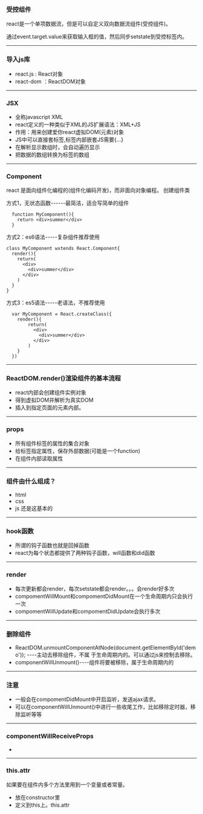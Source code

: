 ### 受控组件
react是一个单项数据流，但是可以自定义双向数据流组件(受控组件)。

通过event.target.value来获取输入框的值，然后同步setstate到受控标签内。

- - - 
### 导入js库
- react.js : React对象
- react-dom ：ReactDOM对象

- - -
### JSX
- 全称javascript XML
- react定义的一种类似于XML的JS扩展语法：XML+JS
- 作用：用来创建爱你react虚拟DOM(元素)对象
- JS中可以直接套标签,标签内部嵌套JS需要{...}
- 在解析显示数组时，会自动遍历显示
- 把数据的数组转换为标签的数组

- - -

### Component
react 是面向组件化编程的(组件化编码开发)，而非面向对象编程。
创建组件类
  
方式1，无状态函数------最简洁，适合写简单的组件

      function MyComponent(){
        return <div>summer</div>
      }
    
方式2：es6语法-----复杂组件推荐使用

    class MyComponent wxtends React.Component{
      render(){
        return(
          <div>
            <div>summer</div>
          </div>
        )
      }
    }
    
方式3：es5语法-----老语法，不推荐使用
    
      var MyComponent = React.createClass({
        render(){
            return(
              <div>
                <div>summer</div>
              </div>
            )
        }
      })   

- - -
### ReactDOM.render()渲染组件的基本流程
- react内部会创建组件实例对象
- 得到虚拟DOM并解析为真实DOM
- 插入到指定页面的元素内部。


- - -
### props
- 所有组件标签的属性的集合对象
- 给标签指定属性，保存外部数据(可能是一个function)
- 在组件内部读取属性


- - -
### 组件由什么组成？
- html
- css
- js
还是这基本的

- - -
### hook函数
- 所谓的钩子函数也就是回掉函数
- react为每个状态都提供了两种钩子函数，will函数和did函数

- - -
### render
- 每次更新都会render，每次setstate都会render。。。会render好多次
- compomentWillMount和compomentDidMount在一个生命周期内只会执行一次
- compomentWillUpdate和compomentDidUpdate会执行多次

- - -
### 删除组件
- ReactDOM.unmountComponentAtNode(document.getElementById('demo')); ----主动去移除组件，不属
于生命周期内的。可以通过js来控制去移除。
- componentWillUnmount()----组件将要被移除，属于生命周期内的

- - -
### 注意
- 一般会在compomentDidMount中开启监听，发送ajax请求。
- 可以在componentWillUnmount()中进行一些收尾工作，比如移除定时器，移除监听等等

- - -
### componentWillReceiveProps
- 

- - -
### this.attr
如果要在组件内多个方法里用到一个变量或者常量。
- 放在constructor里
- 定义到this上。this.attr







